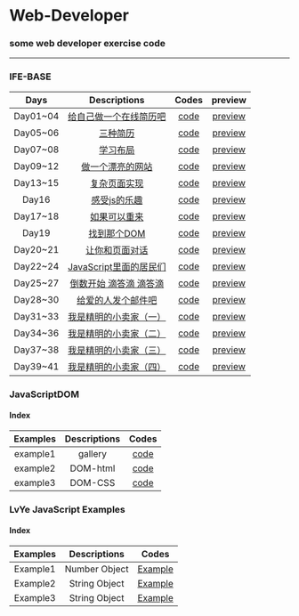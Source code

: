 # Web-Developer
### some web developer exercise code
***
### IFE-BASE
| Days | Descriptions | Codes | preview |
|:------:|:--------------:|:-------:|:----------:|
| Day01~04| [给自己做一个在线简历吧](http://ife.baidu.com/course/detail/id/36) | [code](./IFE_BASE/Day01_04)| [preview](https://keviness.github.io/Web-Developer/IFE_BASE/Day01_04/resume.html)|
| Day05~06| [三种简历](http://ife.baidu.com/course/detail/id/40)|  [code](./IFE_BASE/Day05_06) | [preview](https://keviness.top/Web-Developer/IFE_BASE/Day05_06/resume.html)|
| Day07~08| [学习布局](http://ife.baidu.com/course/detail/id/42)|  [code](./IFE_BASE/Day07_08) |  [preview](https://keviness.top/Web-Developer/IFE_BASE/Day07_08/display.html)|
| Day09~12| [做一个漂亮的网站](http://ife.baidu.com/course/detail/id/43)| [code](./IFE_BASE/Day09_12)| [preview](https://keviness.top/Web-Developer/IFE_BASE/Day09_12/index_twocols.html) |
| Day13~15| [复杂页面实现](http://ife.baidu.com/course/detail/id/44) | [code](./IFE_BASE/Day13_15) |[preview](https://keviness.top/Web-Developer/IFE_BASE/Day01_04/index.html) |
| Day16 | [感受js的乐趣](http://ife.baidu.com/course/detail/id/45) |[code](./IFE_BASE/Day16) | [preview](https://keviness.top/Web-Developer/IFE_BASE/Day16/text1.html)|
| Day17~18| [如果可以重来](http://ife.baidu.com/course/detail/id/46) |[code](./IFE_BASE/Day17_18) | [preview](https://keviness.top/Web-Developer/IFE_BASE/Day17_18/text1/text1.html)|
| Day19  | [找到那个DOM](http://ife.baidu.com/course/detail/id/47) |[code](./IFE_BASE/Day19) |[preview](https://keviness.top/Web-Developer/IFE_BASE/Day19/text1.html) |
| Day20~21 | [让你和页面对话](http://ife.baidu.com/course/detail/id/49) |[code](./IFE_BASE/Day20_21) | [preview](https://keviness.top/Web-Developer/IFE_BASE/Day20_21/text6.html)|
| Day22~24 | [JavaScript里面的居民们](http://ife.baidu.com/course/detail/id/50)| [code](./IFE_BASE/Day22_24)| [preview](https://keviness.top/Web-Developer/IFE_BASE/Day22_24/test2.html)|
| Day25~27 | [倒数开始 滴答滴 滴答滴](http://ife.baidu.com/course/detail/id/51) | [code](./IFE_BASE/Day25_27)| [preview](https://keviness.top/Web-Developer/IFE_BASE/Day25_27/test3.html)|
| Day28~30 | [给爱的人发个邮件吧](http://ife.baidu.com/course/detail/id/52) |[code](./IFE_BASE/Day28_30)|[preview](https://keviness.top/Web-Developer/IFE_BASE/Day28_30/task4.html)|
| Day31~33 | [我是精明的小卖家（一）](http://ife.baidu.com/course/detail/id/53)|[code](./IFE_BASE/Day31_33)|[preview](https://keviness.top/Web-Developer/IFE_BASE/Day31_33/task3/task3.html)|
| Day34~36 |[我是精明的小卖家（二）](http://ife.baidu.com/course/detail/id/55)|[code](./IFE_BASE/Day34_36)|[preview](https://keviness.top/Web-Developer/IFE_BASE/Day34_36/task2/task2.html)|
| Day37~38 |[我是精明的小卖家（三）](http://ife.baidu.com/course/detail/id/56)|[code](./IFE_BASE/Day37_38)|[preview](https://keviness.top/Web-Developer/IFE_BASE/Day37_38/task2/task2.html)|
| Day39~41 |[我是精明的小卖家（四）](http://ife.baidu.com/course/detail/id/57)|[code](./IFE_BASE/Day39_41)|[preview](https://keviness.top/Web-Developer/IFE_BASE/Day39_41/task4/task4.html)|
### JavaScriptDOM 
#### Index
| Examples | Descriptions | Codes |
|:----------------:|:--------------:|:-------:|
| example1| gallery | [code](./JavaScriptDOM/example1_gallery)  |
| example2| DOM-html| [code](./JavaScriptDOM/example2_avtiveCreate) |
| example3| DOM-CSS | [code](./JavaScriptDOM/example3_cartoon)|

### LvYe JavaScript Examples
#### Index
| Examples | Descriptions | Codes |
|:--------:|:------------:|:-----:|
| Example1 | Number Object | [Example](./JavaScript/Lvye_JavaScript/example1.html) |
| Example2 | String Object | [Example](./JavaScript/Lvye_JavaScript/example2.html) |
| Example3 | String Object | [Example](./JavaScript/Lvye_JavaScript/example3.html) |